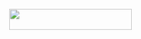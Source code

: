 
<p align="center"><a href="http://dashboard.heroku.com/new?template=https://github.com/Kaleiebebewueu/jdxpsT"> <img src="https://img.shields.io/badge/Deploy%20On%20Heroku-pink?style=for-the-badge&logo=heroku" width="220" height="38.45"/></a></p>
